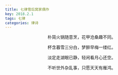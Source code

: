 ```yaml
---
title: 七律雪后窝家偶作
key: 2018.2.1
tags: 七律
categories: 律诗
---
```


<p align="center">朴简火锅随意烹，花甲沧桑趣不同。
</p>
<p align="center">杯含暮雪三分白，梦醉早梅一缕红。
</p>
<p align="center">淡定走湖眼已静，轻闲看月心还空。
</p>
<p align="center">不听世外杂乱事，只愿天天有雁鸿。
</p>
<p align="center"></br>
</p>
